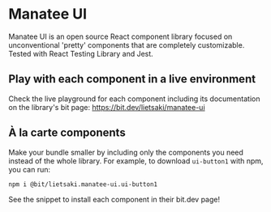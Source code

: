 # Manatee UI

Manatee UI is an open source React component library focused on unconventional 'pretty' components that are completely customizable. Tested with React Testing Library and Jest.

## Play with each component in a live environment

Check the live playground for each component including its documentation on the library's bit page: https://bit.dev/lietsaki/manatee-ui

## À la carte components

Make your bundle smaller by including only the components you need instead of the whole library. For example, to download `ui-button1` with npm, you can run:

`npm i @bit/lietsaki.manatee-ui.ui-button1`

See the snippet to install each component in their bit.dev page!
